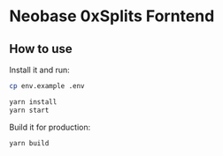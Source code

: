 # Neobase 0xSplits Forntend

## How to use

Install it and run:

```sh
cp env.example .env

yarn install
yarn start
```

Build it for production: 

```sh
yarn build
```